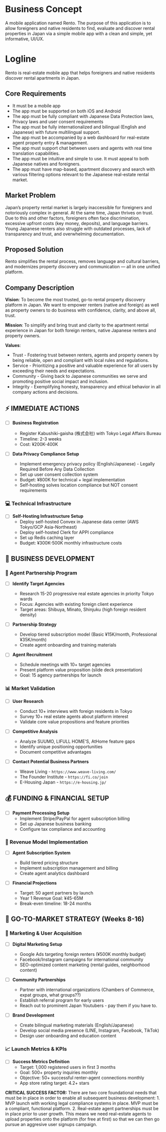 # Business Concept

A mobile application named Rento. The purpose of this application is to allow foreigners and native residents to find, evaluate and discover rental properties in Japan via a simple mobile app with a clean and simple, yet informative, UI/UX. 

# Logline 

Rento is real-estate mobile app that helps foreigners and native residents discover rental apartments in Japan.

## Core Requirements
- It must be a mobile app
- The app must be supported on both iOS and Android
- The app must be fully compliant with Japanese Data Protection laws, Privacy laws and user consent requirements
- The app must be fully internationalized and bilingual (English and Japanese) with future multilingual support.
- The app must be accompanied by a web dashboard for real-estate agent property entry & management.
- The app must support chat between users and agents with real time translation capabilities.
- The app must be intuitive and simple to use. It must appeal to both Japanese natives and foreigners.
- The app must have map-based, apartment discovery and search with various filtering options relevant to the Japanese real-estate rental market.

## Market Problem

Japan’s property rental market is largely inaccessible for foreigners and notoriously complex in general. At the same time, Japan thrives on trust. Due to this and other factors, foreigners often face discrimination, excessive upfront costs (key money, deposits), and language barriers. Young Japanese renters also struggle with outdated processes, lack of transparency and trust, and overwhelming documentation.

## Proposed Solution

Rento simplifies the rental process, removes language and cultural barriers, and modernizes property discovery and communication — all in one unified platform.

## Company Description

**Vision**: To become the most trusted, go-to rental property discovery platform in Japan. We want to empower renters (native and foreign) as well as property owners to do business with confidence, clarity, and above all, trust. 

**Mission**: To simplify and bring trust and clarity to the apartment rental experience in Japan for both foreign renters, native Japanese renters and property owners. 

**Values**: 
- Trust - Fostering trust between renters, agents and property owners by being reliable, open and compliant with local rules and regulations. 
- Service - Prioritizing a positive and valuable experience for all users by exceeding their needs and expectations.
- Community - Giving back to Japanese communities we serve and promoting positive social impact and inclusion. 
- Integrity - Exemplifying honesty, transparency and ethical behavior in all company actions and decisions.

## ⚡ IMMEDIATE ACTIONS

- [ ] **Business Registration**
  - Register Kabushiki-gaisha (株式会社) with Tokyo Legal Affairs Bureau
  - Timeline: 2-3 weeks
  - Cost: ¥200K-400K

- [ ] **Data Privacy Compliance Setup**
  - Implement emergency privacy policy (English/Japanese) - Legally Required Before Any Data Collection
  - Set up user consent collection system
  - Budget: ¥800K for technical + legal implementation
  - Self-hosting solves location compliance but NOT consent requirements

### 💻 Technical Infrastructure
- [ ] **Self-Hosting Infrastructure Setup**
  - Deploy self-hosted Convex in Japanese data center (AWS Tokyo/GCP Asia-Northeast)
  - Deploy self-hosted Clerk for APPI compliance
  - Set up Redis caching layer
  - Budget: ¥300K-500K monthly infrastructure costs

## 🤝 BUSINESS DEVELOPMENT

### 🏢 Agent Partnership Program
- [ ] **Identify Target Agencies**
  - Research 15-20 progressive real estate agencies in priority Tokyo wards
  - Focus: Agencies with existing foreign client experience
  - Target areas: Shibuya, Minato, Shinjuku (high foreign resident density)

- [ ] **Partnership Strategy**
  - Develop tiered subscription model (Basic ¥15K/month, Professional ¥35K/month)
  - Create agent onboarding and training materials

- [ ] **Agent Recruitment**
  - Schedule meetings with 10+ target agencies
  - Present platform value proposition (slide deck presentation)
  - Goal: 15 agency partnerships for launch

### 📊 Market Validation
- [ ] **User Research**
  - Conduct 10+ interviews with foreign residents in Tokyo
  - Survey 10+ real estate agents about platform interest
  - Validate core value propositions and feature priorities

- [ ] **Competitive Analysis**
  - Analyze SUUMO, LIFULL HOME'S, AtHome feature gaps
  - Identify unique positioning opportunities
  - Document competitive advantages

- [ ] **Contact Potential Business Partners**
  - Weave Living - `https://www.weave-living.com/`
  - The Founder Institute - `https://fi.co/join`
  - E-Housing Japan - `https://e-housing.jp/`

## 💰 FUNDING & FINANCIAL SETUP

- [ ] **Payment Processing Setup**
  - Implement Stripe/PayPal for agent subscription billing
  - Set up Japanese business banking
  - Configure tax compliance and accounting

### 🎯 Revenue Model Implementation
- [ ] **Agent Subscription System**
  - Build tiered pricing structure
  - Implement subscription management and billing
  - Create agent analytics dashboard

- [ ] **Financial Projections**
  - Target: 50 agent partners by launch
  - Year 1 Revenue Goal: ¥45-65M
  - Break-even timeline: 18-24 months

## 🎯 GO-TO-MARKET STRATEGY (Weeks 8-16)

### 📢 Marketing & User Acquisition
- [ ] **Digital Marketing Setup**
  - Google Ads targeting foreign renters (¥500K monthly budget)
  - Facebook/Instagram campaigns for international community
  - SEO-optimized content marketing (rental guides, neighborhood content)

- [ ] **Community Partnerships**
  - Partner with international organizations (Chambers of Commerce, expat groups, what groups??)
  - Establish referral program for early users
  - Reach out to prominent Japan Youtubers - pay them if you have to.

- [ ] **Brand Development**
  - Create bilingual marketing materials (English/Japanese)
  - Develop social media presence (LINE, Instagram, Facebook, TikTok)
  - Design user onboarding and education content

### 📈 Launch Metrics & KPIs
- [ ] **Success Metrics Definition**
  - Target: 1,000 registered users in first 3 months
  - Goal: 500+ property inquiries monthly
  - Objective: 50+ successful renter-agent connections monthly
  - App store rating target: 4.2+ stars

**CRITICAL SUCCESS FACTOR:** There are two core foundational needs that must be in place in order to enable all subsequent business development: 
    1. MVP launch with working legal compliance systems in place. MVP must be a compliant, functional platform.
    2. Real-estate agent partnerships must be in place prior to user growth. This means we need real-estate agents to upload properties onto the platform (for free at first) so that we can then go pursue an aggresive user signups campaign. 